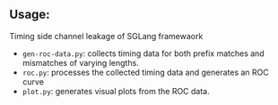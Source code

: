 ## Usage:
Timing side channel leakage of SGLang framewaork

- `gen-roc-data.py`: collects timing data for both prefix matches and mismatches of varying lengths.
- `roc.py`: processes the collected timing data and generates an ROC curve
- `plot.py`: generates visual plots from the ROC data. 